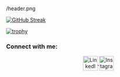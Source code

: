 
/header.png

[![GitHub Streak](https://streak-stats.demolab.com?user=auyjos&theme=radical&hide_border=true&mode=weekly)](https://git.io/streak-stats)


[![trophy](https://github-profile-trophy.vercel.app/?username=auyjos&theme=monokai&-ma&row=2&column=3&no-bg=true&no-frame=true)](https://github.com/ryo-ma/github-profile-trophy)

<h3 align="left">Connect with me:</h3>
<p align="center">
  <a href="https://www.linkedin.com/in/jose-auyon/" >
    <img align="center" src="https://cdn-icons-png.flaticon.com/512/174/174857.png" alt="LinkedIn" height="40" width="40" />
  </a>
  <a href="https://www.instagram.com/joseauco/" >
    <img align="center" src="https://upload.wikimedia.org/wikipedia/commons/thumb/9/95/Instagram_logo_2022.svg/1200px-Instagram_logo_2022.svg.png" alt="Instagram" height="40" width="40" />
  </a>
</p>

<!---
auyjos/auyjos is a ✨ special ✨ repository because its `README.md` (this file) appears on your GitHub profile.
You can click the Preview link to take a look at your changes.
--->
